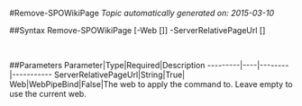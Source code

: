 #Remove-SPOWikiPage
*Topic automatically generated on: 2015-03-10*


##Syntax
    Remove-SPOWikiPage [-Web [<WebPipeBind>]] -ServerRelativePageUrl [<String>]

&nbsp;

##Parameters
Parameter|Type|Required|Description
---------|----|--------|-----------
ServerRelativePageUrl|String|True|
Web|WebPipeBind|False|The web to apply the command to. Leave empty to use the current web.

